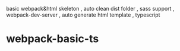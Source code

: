 
basic webpack&html skeleton , auto clean dist folder , sass support , webpack-dev-server , auto generate html template , typescript
# webpack-basic-ts
